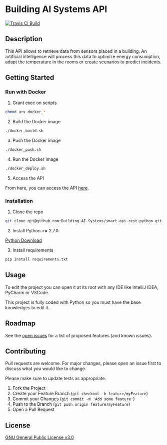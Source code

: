 # Building AI Systems API
[![Travis CI Build](https://travis-ci.com/Building-AI-Systems/smart-api-rest-python.svg?branch=master)](https://travis-ci.com/Building-AI-Systems/smart-api-rest-python.svg?branch=master)

## Description

This API allows to retrieve data from sensors placed in a building. An artificial intelligence will process this data to optimize energy consumption, adapt the temperature in the rooms or create scenarios to predict incidents.

## Getting Started

### Run with Docker

1. Grant exec on scripts
```bash
chmod u+x docker_*
```

2. Build the Docker image
```bash
./docker_build.sh
```

3. Push the Docker image
```bash
./docker_push.sh
```

4. Run the Docker image
```bash
./docker_deploy.sh
```

5. Access the API

From here, you can access the API [here](http://api.bai-systems.cf).

### Installation

1. Clone the repo
```sh
git clone git@github.com:Building-AI-Systems/smart-api-rest-python.git
```

2. Install Python >= 2.7.0

[Python Download](https://www.python.org/downloads/)

3. Install requirements

```bash
pip install requirements.txt 
```

## Usage

To edit the project you can open it at its root with any IDE like IntelliJ IDEA, PyCharm or VSCode.

This project is fully coded with Python so you must have the base knowledges to edit it.

## Roadmap

See the [open issues](https://github.com/Building-AI-Systems/smart-api-rest-python/issues) for a list of proposed features (and known issues).

## Contributing

Pull requests are welcome. For major changes, please open an issue first to discuss what you would like to change.

Please make sure to update tests as appropriate.

1. Fork the Project
2. Create your Feature Branch (`git checkout -b feature/myFeature`)
3. Commit your Changes (`git commit -m 'Add some feature'`)
4. Push to the Branch (`git push origin feature/myFeature`)
5. Open a Pull Request

## License
[GNU General Public License v3.0](https://choosealicense.com/licenses/gpl-3.0/)
